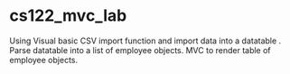 # cs122_mvc_lab

Using Visual basic CSV import function and import data into a datatable . Parse datatable into a list of employee objects.
MVC to render table of employee objects.
